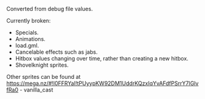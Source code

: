 Converted from debug file values.

Currently broken:
 - Specials.
 - Animations.
 - load.gml.
 - Cancelable effects such as jabs.
 - Hitbox values changing over time, rather than creating a new hitbox.
 - Shovelknight sprites.

Other sprites can be found at https://mega.nz/#!l0FFRYaI!tPUyypKW92DM1UddrKQzxIqYvAFdfPSrrY7IGlvfRa0 - vanilla_cast
